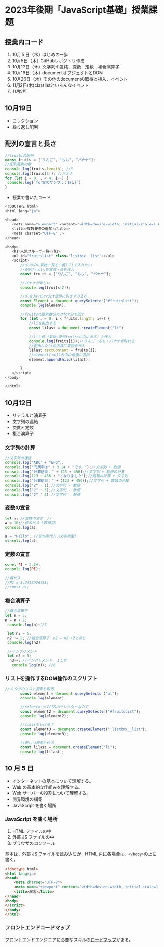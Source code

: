 # 2023年後期「JavaScript基礎」授業課題

## 授業内コード
 1. 10月５日（木）はじめの一歩
 2. 10月5日（木）GitHubレポジトリ作成
 3. 10月12日（木）文字列の連結、変数、定数、複合演算子
 4. 10月19日（木）documentオブジェクトとDOM
 5. 10月26日（木）その他のdocumentの取得と挿入、イベント
 6. 11月2日(木)classlistといろんなイベント
 7. 11月9可

 ## 10月19日
 - コレクション
 - 繰り返し配列

 ## 配列の宣言と長さ

 ```js
 //fruitsの配列
const fruits = ["りんご", "もも", "バナナ"];
//配列要素の数
console.log(fruits.length); //3
console.log(fruits[2]); //バナナ
for (let i = 0; i < 4; i++) {
  console.log(`for文のサンプル：${i}`);
}
 ```
 - 授業で書いたコード
 ```js
 <!DOCTYPE html>
<html lang="ja">

<head>
    <meta name="viewport" content="width=device-width, initial-scale=1.0" />
    <title>複数要素の追加</title>
    <meta charset="UTF-8" />
</head>

<body>
    <h1>人気フルーツ一覧</h1>
    <ul id="fruitslist" class="listbox__list"></ul>
    <script>
        //ulの中に果物一覧を一度にliで入れたい
        //配列fruitsを宣言・値を代入
        const fruits = ["りんご", "もも", "バナナ"];

        //バナナがほしい
        console.log(fruits[2]);

        //ulをJavaScript空間に引きずり込む
        const Element = document.querySelector("#fruitslist");
        console.log(element);

        //fruitsの要素数分だけfor分で回す
        for (let i = 0; i < fruits.length; i++) {
            //liを創出する
            const lilast = document.createElement("li")

            //liに値（果物→配列fruitsの中にある）を代入
            console.log(fruits[i]);//りんご・もも・バナナが取れる
            //創出したliの内容に果物を代入
            lilast.textContent = fruits[i];
            //element(※ul)の中の最後に追加
            element.appendChild(lilast);

        }
    </script>
</body>

</html>
 ```


 ## 10月12日

 - リテラルと演算子
 - 文字列の連結
 - 変数と定数
 - 複合演算子

 ### 文字列の計算

 ```js
 //文字列の連結
console.log("ABC" + "EFG");
console.log("円周率は" + 3.14 + "です。");//文字列 + 数値
console.log("計算結果：" + 123 + 456);//文字列 + 数値の計算
console.log(123 + 456 + "となりました");//数理の計算 + 文字列
console.log("計算結果：" + (123 + 456));//文字列 + 数値の計算
console.log("2" - 1);//文字列 - 数値
console.log("2" * 3);//文字列 - 数値
console.log("2" / 4);//文字列 - 数値
 ```

 ### 変数の宣言

 ```js
 let a; //変数の宣言  //
 a = 10;//値の代入 (数値型)
 console.log(a);

 a = "Hello"; //値の再代入（文字列型）
 console.log(a);
 ```

 ### 定数の宣言

 ```js
 const PI = 3.24;
 console.log(PI);

 //再代入
 //PI = 3.2415926535;
 //const PI;
 ```

 ### 複合演算子

 ```js
 //複合演算子
 let n = 5;
 n = n + 2;
  console.log(n);//7

  let n2 = 5;
  n2 += 2; //複合演算子　n2 = n2 +2と同じ
  console.log(n2);

  //インクリメント
  let n3 = 5;
   n3++; //インクリメント　１たす
    console.log(n3); //6
 ```

 ### リストを操作するDOM操作のスクリプト

 ```js
 //ulタグのリスト要素を取得
        const element = document.querySelector("ul");
        console.log(element);

        //selectorってCSSのセレクターなので
        const element2 = document.querySelector("#fruitslist");
        console.log(element2);

        //classも行ける？
        const element3 = document.createElement(".listbox__list");
        console.log(element3);

        //新しい要素を作る
        const lilast = document.createElement("li");
        console.log(lilast);

 ```

 ## 10 月 5 日

- インターネットの基本について理解する。
- Web の基本的な仕組みを理解する。
- Web サーバーの役割について理解する。
- 開発環境の構築
- JavaScript を書く場所

### JavaScript を書く場所

1. HTML ファイルの中
1. 外部 JS ファイルの中
1. ブラウザのコンソール

基本は、外部 JS ファイルを読み込むが、HTML 内に各場合は、`</body>`の上に書く。

```html
<!doctype html>
<html lang=ja>
<head>
    <meta charset="UTF-8">
    <meta name="viewport" content="width=device-width, initial-scale=1.0">
    <title>演習</title>
</head>
<body>
</script>
</body>
</html>
```

### フロントエンドロードマップ

フロントエンドエンジニアに必要なスキルの[ロードマップ](https://roadmap.sh/frontend)がある。
